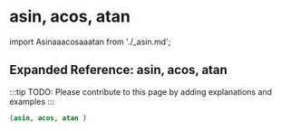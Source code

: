 # asin, acos, atan

import Asinaaacosaaatan from './_asin.md';

<Asinaaacosaaatan />

## Expanded Reference: asin, acos, atan

:::tip
TODO: Please contribute to this page by adding explanations and examples
:::

```lisp
(asin, acos, atan )
```
